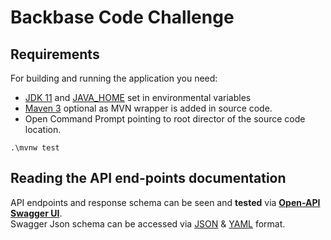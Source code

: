 # Backbase Code Challenge

## Requirements

For building and running the application you need:

- [JDK 11](https://adoptium.net/temurin/releases/?version=11) and [JAVA_HOME](https://docs.oracle.com/cd/E19182-01/821-0917/inst_jdk_javahome_t/index.html#:~:text=To%20set%20JAVA_HOME%2C%20do%20the,6.0_02.) set in environmental variables
- [Maven 3](https://maven.apache.org) optional as MVN wrapper is added in source code.
- Open Command Prompt pointing to root director of the source code location.

```shell
.\mvnw test
```

## Reading the API end-points documentation
API endpoints and response schema can be seen and **tested** via **[Open-API Swagger UI](http://localhost:8080/swagger-ui/index.html)**.\
Swagger Json schema can be accessed via [JSON](http://localhost:8080/v3/api-docs/) & [YAML](http://localhost:8080/v3/api-docs.yaml) format.


